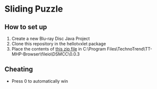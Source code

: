 # Sliding Puzzle
## How to set up
1. Create a new Blu-ray Disc Java Project
2. Clone this repository in the hellotvxlet package
3. Place the contents of [this zip file](https://drive.google.com/uc?export=download&id=0B8wt9mOL6epUYXNjd1ZCUkZyUWc) in C:\Program Files\TechnoTrend\TT-MHP-Browser\fileio\DSMCC\0.0.3
## Cheating
- Press 0 to automatically win
